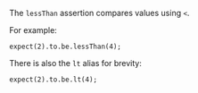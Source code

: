 The `lessThan` assertion compares values using `<`.

For example:

    expect(2).to.be.lessThan(4);

There is also the `lt` alias for brevity:

    expect(2).to.be.lt(4);
